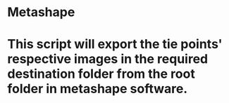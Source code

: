 # Metashape
# This script will export the tie points' respective images in the required destination folder from the root folder in metashape software.
